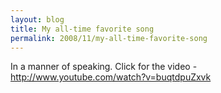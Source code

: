 ```yaml
---
layout: blog
title: My all-time favorite song
permalink: 2008/11/my-all-time-favorite-song
---
```


<p>In a manner of speaking. Click for the video - <a href="http://www.youtube.com/watch?v=buqtdpuZxvk" title="http://www.youtube.com/watch?v=buqtdpuZxvk">http://www.youtube.com/watch?v=buqtdpuZxvk</a></p>
<object width="425" height="344"><param name="movie" value="http://www.youtube.com/v/buqtdpuZxvk&hl=en&fs=1" /><param name="allowFullScreen" value="true" /><param name="allowscriptaccess" value="always" /><embed src="http://www.youtube.com/v/buqtdpuZxvk&hl=en&fs=1" type="application/x-shockwave-flash" allowscriptaccess="always" allowfullscreen="true" width="425" height="344"></embed></object>
